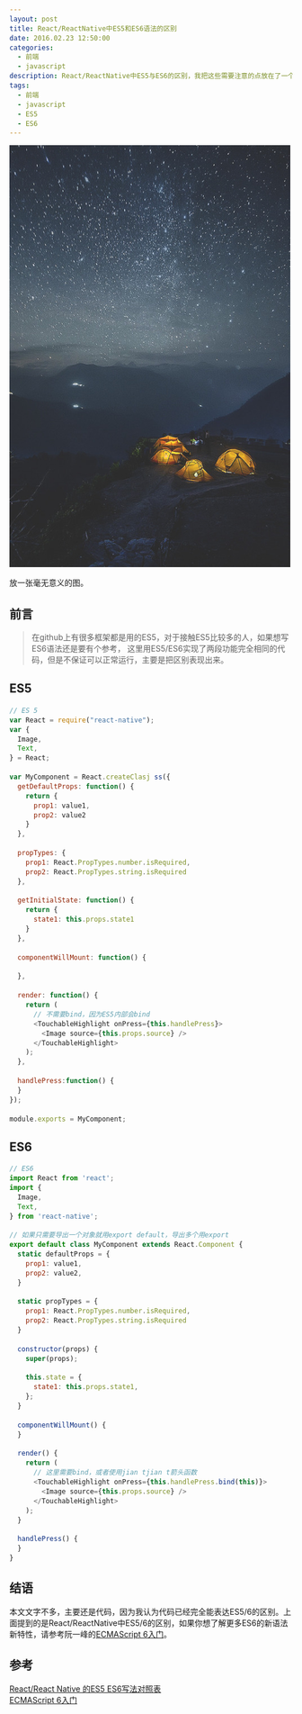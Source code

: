```yaml
---
layout: post
title: React/ReactNative中ES5和ES6语法的区别
date: 2016.02.23 12:50:00
categories: 
  - 前端
  - javascript
description: React/ReactNative中ES5与ES6的区别，我把这些需要注意的点放在了一个类定义上，实现了两个类。如果这种方式你们不喜欢，那就参考文末的引用吧。
tags:
  - 前端
  - javascript
  - ES5
  - ES6
---
```



![image](/assets/images/2016/difference-es5-es6-in-react.png) <br/>

放一张毫无意义的图。

## 前言

> 在github上有很多框架都是用的ES5，对于接触ES5比较多的人，如果想写ES6语法还是要有个参考， 这里用ES5/ES6实现了两段功能完全相同的代码，但是不保证可以正常运行，主要是把区别表现出来。

## ES5

```js
// ES 5
var React = require("react-native");
var {
  Image,
  Text,
} = React;

var MyComponent = React.createClasj ss({
  getDefaultProps: function() {
    return {
      prop1: value1,
      prop2: value2
    }
  },

  propTypes: {
    prop1: React.PropTypes.number.isRequired,
    prop2: React.PropTypes.string.isRequired
  },

  getInitialState: function() {
    return {
      state1: this.props.state1
    }
  },

  componentWillMount: function() {

  },

  render: function() {
    return (
      // 不需要bind，因为ES5内部会bind
      <TouchableHighlight onPress={this.handlePress}>
        <Image source={this.props.source} />
      </TouchableHighlight>
    );
  },

  handlePress:function() {
  }
});

module.exports = MyComponent;

```

## ES6

```js
// ES6
import React from 'react';
import {
  Image,
  Text,
} from 'react-native';

// 如果只需要导出一个对象就用export default，导出多个用export
export default class MyComponent extends React.Component {
  static defaultProps = {
    prop1: value1,
    prop2: value2,
  }

  static propTypes = {
    prop1: React.PropTypes.number.isRequired,
    prop2: React.PropTypes.string.isRequired
  }

  constructor(props) {
    super(props);

    this.state = {
      state1: this.props.state1,
    };
  }

  componentWillMount() {
  }

  render() {
    return (
      // 这里需要bind，或者使用jian tjian t箭头函数
      <TouchableHighlight onPress={this.handlePress.bind(this)}>
        <Image source={this.props.source} />
      </TouchableHighlight>
    );
  }

  handlePress() {
  }
}

```

## 结语

本文文字不多，主要还是代码，因为我认为代码已经完全能表达ES5/6的区别。上面提到的是React/ReactNative中ES5/6的区别，如果你想了解更多ES6的新语法新特性，请参考阮一峰的[ECMAScript 6入门](http://es6.ruanyifeng.com/)。

## 参考

[React/React Native 的ES5 ES6写法对照表](https://segmentfault.com/n/1330000004266763)<br/>
[ECMAScript 6入门](http://es6.ruanyifeng.com/)
